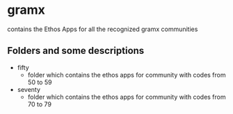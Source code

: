 # gramx

contains the Ethos Apps for all the recognized gramx communities

## Folders and some descriptions

- fifty
    - folder which contains the ethos apps for community with codes from 50 to 59
- seventy
    - folder which contains the ethos apps for community with codes from 70 to 79
